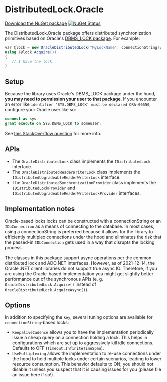 # DistributedLock.Oracle

[Download the NuGet package](https://www.nuget.org/packages/DistributedLock.Oracle) [![NuGet Status](http://img.shields.io/nuget/v/DistributedLock.Oracle.svg?style=flat)](https://www.nuget.org/packages/DistributedLock.Oracle/)

The DistributedLock.Oracle package offers distributed synchronization primitives based on Oracle's [DBMS_LOCK package](https://docs.oracle.com/database/121/ARPLS/d_lock.htm). For example:

```C#
var @lock = new OracleDistributedLock("MyLockName", connectionString);
using (@lock.Acquire())
{
   // I have the lock
}
```

## Setup

Because the library uses Oracle's DBMS_LOCK package under the hood, **you may need to permission your user to that package**. If you encounter an error like `identifier 'SYS.DBMS_LOCK' must be declared ORA-06550`, configure your Oracle user like so:

```SQL
connect as sys
grant execute on SYS.DBMS_LOCK to someuser;
```

See [this StackOverflow question](https://stackoverflow.com/questions/10870787/oracle-pl-sql-dbms-lock-error) for more info.

## APIs

- The `OracleDistributedLock` class implements the `IDistributedLock` interface.
- The `OracleDistributedReaderWriterLock` class implements the `IDistributedUpgradeableReaderWriterLock` interface.
- The `OracleDistributedSynchronizationProvider` class implements the `IDistributedLockProvider` and `IDistributedUpgradeableReaderWriterLockProvider` interfaces.

## Implementation notes

Oracle-based locks locks can be constructed with a connectionString or an `IDbConnection` as a means of connecting to the database. In most cases, using a connectionString is preferred because it allows for the library to efficiently multiplex connections under the hood and eliminates the risk that the passed-in `IDbConnection` gets used in a way that disrupts the locking process.

The classes in this package support async operations per the common distributed lock and ADO.NET interfaces. However, as of 2021-12-14, the Oracle .NET client libraries do not support true async IO. Therefore, if you are using the Oracle-based implementation you might get slightly better performance out of the synchronous APIs (e. g. `OracleDistributedLock.Acquire()` instead of `OracleDistributedLock.AcquireAsync()`).

## Options

In addition to specifying the `key`, several tuning options are available for `connectionString`-based locks:

- `KeepaliveCadence` allows you to have the implementation periodically issue a cheap query on a connection holding a lock. This helps in configurations which are set up to aggressively kill idle connections. Defaults to OFF (`Timeout.InfiniteTimeSpan`).
- `UseMultiplexing` allows the implementation to re-use connections under the hood to hold multiple locks under certain scenarios, leading to lower resource consumption. This behavior defaults to ON; you should not disable it unless you suspect that it is causing issues for you (please file an issue here if so!).



